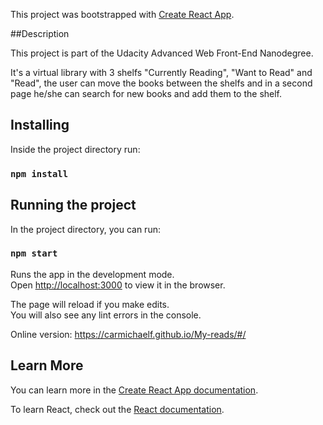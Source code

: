 This project was bootstrapped with [Create React App](https://github.com/facebook/create-react-app).

##Description

This project is part of the Udacity Advanced Web Front-End Nanodegree.

It's a virtual library with 3 shelfs "Currently Reading", "Want to Read" and "Read", the user can move the books between the shelfs and in a second page he/she can search for new books and add them to the shelf.

## Installing

Inside the project directory run:

### `npm install`

## Running the project

In the project directory, you can run:

### `npm start`

Runs the app in the development mode.<br>
Open [http://localhost:3000](http://localhost:3000) to view it in the browser.

The page will reload if you make edits.<br>
You will also see any lint errors in the console.

Online version: https://carmichaelf.github.io/My-reads/#/

## Learn More

You can learn more in the [Create React App documentation](https://facebook.github.io/create-react-app/docs/getting-started).

To learn React, check out the [React documentation](https://reactjs.org/).
